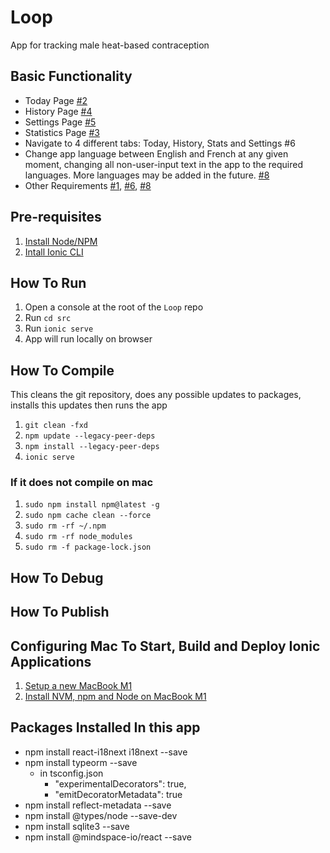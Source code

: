 # Loop

App for tracking male heat-based contraception

## Basic Functionality

- Today Page [#2](https://github.com/Juansero29/Loop/issues/2)
- History Page [#4](https://github.com/Juansero29/Loop/issues/4)
- Settings Page [#5](https://github.com/Juansero29/Loop/issues/5)
- Statistics Page [#3](https://github.com/Juansero29/Loop/issues/3)
- Navigate to 4 different tabs: Today, History, Stats and Settings #6
- Change app language between English and French at any given moment, changing all non-user-input text in the app to the required languages. More languages may be added in the future. [#8](https://github.com/Juansero29/Loop/issues/8)
- Other Requirements [#1](https://github.com/Juansero29/Loop/issues/1), [#6](https://github.com/Juansero29/Loop/issues/6), [#8](https://github.com/Juansero29/Loop/issues/8)

## Pre-requisites

1. [Install Node/NPM](https://ionicframework.com/docs/intro/environment#node--npm)
1. [Intall Ionic CLI](https://ionicframework.com/docs/intro/cli)

## How To Run

1. Open a console at the root of the `Loop` repo
1. Run `cd src`
1. Run `ionic serve`
1. App will run locally on browser

## How To Compile

This cleans the git repository, does any possible updates to packages, installs this updates then runs the app

1. `git clean -fxd`
1. `npm update --legacy-peer-deps`
1. `npm install --legacy-peer-deps`
1. `ionic serve`

### If it does not compile on mac

1. `sudo npm install npm@latest -g`
1. `sudo npm cache clean --force`
1. `sudo rm -rf ~/.npm`
1. `sudo rm -rf node_modules`
1. `sudo rm -f package-lock.json`

## How To Debug

## How To Publish

## Configuring Mac To Start, Build and Deploy Ionic Applications

1. [Setup a new MacBook M1](https://amanhimself.dev/blog/setup-macbook-m1/)
1. [Install NVM, npm and Node on MacBook M1](https://amanhimself.dev/blog/install-nodejs-using-nvm-on-macos-m1/)

## Packages Installed In this app

- npm install react-i18next i18next --save
- npm install typeorm --save
  - in tsconfig.json
    - "experimentalDecorators": true,
    - "emitDecoratorMetadata": true
- npm install reflect-metadata --save
- npm install @types/node --save-dev
- npm install sqlite3 --save
- npm install @mindspace-io/react --save 
